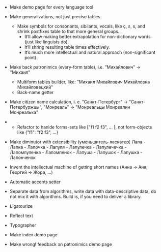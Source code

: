 * Make demo page for every language tool
* Make generalizations, not just precise tables.
	* Make symbols for consonants, sibilants, vocals, like ç, ƨ, s, and shrink postfixes table to that more general groups. 
		* It’ll allow making better extrapolation for non-dictionary words (just like linguists do).
		* It’ll shring resulting table times effectively.
		* It’s much more intellectual and natural approach (non-significant point).
* Make back patronimics (every-form table), i.e. "Михайлович" → "Михаил"
	* Multiform tables builder, like: "Михаил Михайлович Михайловна Михайловецкий"
	* Back-name getter

* Make citizen name calculation, i. e. "Санкт-Петербург" → "Санкт-Петербуржцы", "Монреаль" → "Монреальцы Монреалин Монреалька"

* + Refactor to hanlde forms-sets like ["f1 f2 f3", ... ], not form-objects like {"f1": "f2 f3", ...}

* Make diminutor with extensibility (уменьшитель-ласкатор) Лапа - Лапка - Лапочка - Лапуля - Лапулечка - Лапулечечка - Лапомпулечка - Лапомпенок - Лапуша - Лапушок - Лапушка - Лапонченок

* Invent the intellectual machine of getting short names (Анна → Аня, Георгий → Жора, ...)

* Automatic accents setter

* Separate data from algorithms, write data with data-descriptive data, do not mix it with algorithms. Build is, if you need to deliver a library.

* Ligatourize

* Reflect text

* Typographer

* Make index demo page
* Make wrong! feedback on patronimics demo page